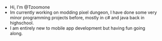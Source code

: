 - Hi, I’m @Tzoomone
- Im currently working on modding pixel dungeon, I have done some very minor programming projects before, mostly in c# and java back in highschool.
- I am entirely new to mobile app development but having fun going along.


